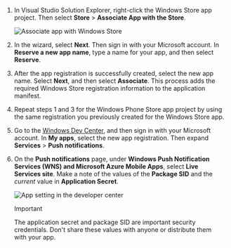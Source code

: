 
1. In Visual Studio Solution Explorer, right-click the Windows Store app project. Then select **Store** > **Associate App with the Store**.

    ![Associate app with Windows Store](./media/app-service-mobile-register-wns/notification-hub-associate-win8-app.png)
2. In the wizard, select **Next**. Then sign in with your Microsoft account. In **Reserve a new app name**, type a name for your app, and then select **Reserve**.
3. After the app registration is successfully created, select the new app name. Select **Next**, and then select **Associate**. This process adds the required Windows Store registration information to the application manifest.
4. Repeat steps 1 and 3 for the Windows Phone Store app project by using the same registration you previously created for the Windows Store app.  
5. Go to the [Windows Dev Center](https://dev.windows.com/en-us/overview), and then sign in with your Microsoft account. In **My apps**, select the new app registration. Then expand **Services** > **Push notifications**.
6. On the **Push notifications** page, under **Windows Push Notification Services (WNS) and Microsoft Azure Mobile Apps**,  select **Live Services site**.  Make a note of the values of the **Package SID** and the *current*  value in **Application Secret**. 

    ![App setting in the developer center](./media/app-service-mobile-register-wns/mobile-services-win8-app-push-auth.png)

   > [!IMPORTANT]
   > The application secret and package SID are important security credentials. Don't share these values with anyone or distribute them with your app.
   >
   >
